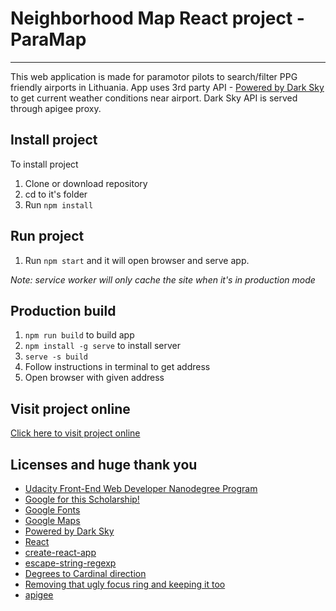 #  Neighborhood Map React project - ParaMap
---

This web application is made for paramotor pilots to search/filter PPG friendly airports in Lithuania.
App uses 3rd party API - [Powered by Dark Sky](https://darksky.net/poweredby/) to get current weather conditions near airport.
Dark Sky API is served through apigee proxy.

## Install project
To install project
1. Clone or download repository
2. cd to it's folder
3. Run `npm install`

## Run project
1. Run `npm start` and it will open browser and serve app.

*Note: service worker will only cache the site when it's in production mode*

## Production build
1. `npm run build` to build app
2. `npm install -g serve` to install server
3. `serve -s build`
4. Follow instructions in terminal to get address
5. Open browser with given address

## Visit project online
[Click here to visit project online](https://www.paramap.lt)

## Licenses and huge thank you
* [Udacity Front-End Web Developer Nanodegree Program](https://udacity.com/course/front-end-web-developer-nanodegree--nd001)
* [Google for this Scholarship!](https://developers.google.com/training/)
* [Google Fonts](https://fonts.google.com/)
* [Google Maps](https://www.google.com/maps)
* [Powered by Dark Sky](https://darksky.net/poweredby/)
* [React](https://reactjs.org/)
* [create-react-app](https://github.com/facebook/create-react-app)
* [escape-string-regexp](https://www.npmjs.com/package/@types/escape-string-regexp)
* [Degrees to Cardinal direction](https://stackoverflow.com/questions/7490660/converting-wind-direction-in-angles-to-text-words)
* [Removing that ugly focus ring and keeping it too](https://hackernoon.com/removing-that-ugly-focus-ring-and-keeping-it-too-6c8727fefcd2)
* [apigee](https://apigee.com/)